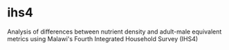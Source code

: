 # ihs4
Analysis of differences between nutrient density and adult-male equivalent metrics using Malawi's Fourth Integrated Household Survey (IHS4)
